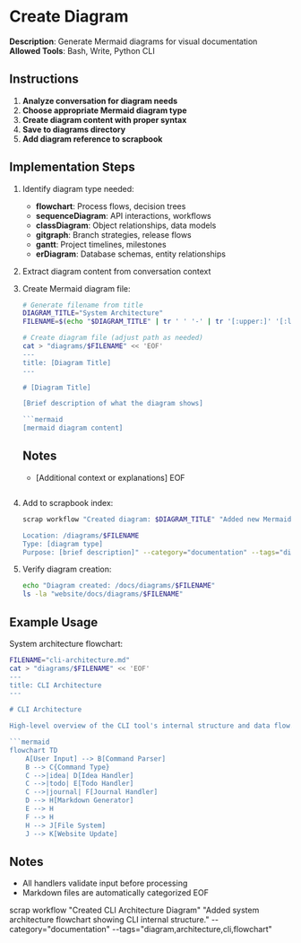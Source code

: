 # Create Diagram

**Description**: Generate Mermaid diagrams for visual documentation  
**Allowed Tools**: Bash, Write, Python CLI

## Instructions

1. **Analyze conversation for diagram needs**
2. **Choose appropriate Mermaid diagram type**
3. **Create diagram content with proper syntax**
4. **Save to diagrams directory**
5. **Add diagram reference to scrapbook**

## Implementation Steps

1. Identify diagram type needed:
   - **flowchart**: Process flows, decision trees
   - **sequenceDiagram**: API interactions, workflows
   - **classDiagram**: Object relationships, data models
   - **gitgraph**: Branch strategies, release flows
   - **gantt**: Project timelines, milestones
   - **erDiagram**: Database schemas, entity relationships

2. Extract diagram content from conversation context

3. Create Mermaid diagram file:
   ```bash
   # Generate filename from title
   DIAGRAM_TITLE="System Architecture"
   FILENAME=$(echo "$DIAGRAM_TITLE" | tr ' ' '-' | tr '[:upper:]' '[:lower:]').md
   
   # Create diagram file (adjust path as needed)
   cat > "diagrams/$FILENAME" << 'EOF'
   ---
   title: [Diagram Title]
   ---
   
   # [Diagram Title]
   
   [Brief description of what the diagram shows]
   
   ```mermaid
   [mermaid diagram content]
   ```
   
   ## Notes
   - [Additional context or explanations]
   EOF
   ```

4. Add to scrapbook index:
   ```bash
   scrap workflow "Created diagram: $DIAGRAM_TITLE" "Added new Mermaid diagram: $FILENAME

   Location: /diagrams/$FILENAME
   Type: [diagram type]
   Purpose: [brief description]" --category="documentation" --tags="diagram,mermaid,visual"
   ```

5. Verify diagram creation:
   ```bash
   echo "Diagram created: /docs/diagrams/$FILENAME"
   ls -la "website/docs/diagrams/$FILENAME"
   ```

## Example Usage

System architecture flowchart:
```bash
FILENAME="cli-architecture.md"
cat > "diagrams/$FILENAME" << 'EOF'
---
title: CLI Architecture
---

# CLI Architecture

High-level overview of the CLI tool's internal structure and data flow.

```mermaid
flowchart TD
    A[User Input] --> B[Command Parser]
    B --> C{Command Type}
    C -->|idea| D[Idea Handler]
    C -->|todo| E[Todo Handler]  
    C -->|journal| F[Journal Handler]
    D --> H[Markdown Generator]
    E --> H
    F --> H
    H --> J[File System]
    J --> K[Website Update]
```

## Notes
- All handlers validate input before processing
- Markdown files are automatically categorized
EOF

scrap workflow "Created CLI Architecture Diagram" "Added system architecture flowchart showing CLI internal structure." --category="documentation" --tags="diagram,architecture,cli,flowchart"
```